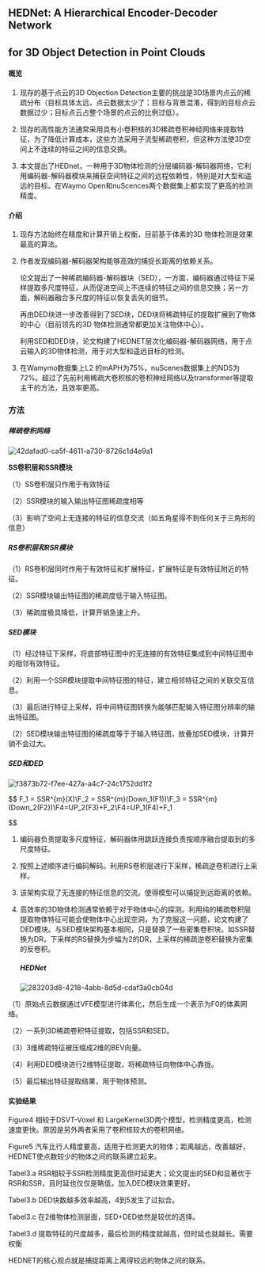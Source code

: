 ## HEDNet: A Hierarchical Encoder-Decoder Network

## for 3D Object Detection in Point Clouds

#### 概览

1. 现存的基于点云的3D Objection Detection主要的挑战是3D场景内点云的稀疏分布（目标具体太远，点云数据太少了；目标与背景混淆，得到的目标点云数据过少；目标点云占整个场景的点云的比例过低）。

2. 现存的高性能方法通常采用具有小卷积核的3D稀疏卷积神经网络来提取特征，为了降低计算成本，这些方法采用子流型稀疏卷积，但这种方法使3D空间上不连续的特征之间的信息交换。

3. 本文提出了HEDnet，一种用于3D物体检测的分层编码器-解码器网络，它利用编码器-解码器模块来捕获空间特征之间的远程依赖性，特别是对大型和遥远的目标。在Waymo Open和nuScences两个数据集上都实现了更高的检测精度。

#### 介绍

1. 现存方法始终在精度和计算开销上权衡，目前基于体素的3D 物体检测是效果最高的算法。

2. 作者发现编码器-解码器架构能够高效的捕捉长距离的依赖关系。
   
   论文提出了一种稀疏编码器-解码器块（SED），一方面，编码器通过特征下采样提取多尺度特征，从而促进空间上不连续的特征之间的信息交换；另一方面，解码器融合多尺度的特征以恢复丢失的细节。
   
   再由DED块进一步改善得到了SED块，DED块将稀疏特征的提取扩展到了物体的中心（目前领先的3D 物体检测通常都更加关注物体中心）。
   
   利用SED和DED块，论文构建了HEDNET层次化编码器-解码器网络，用于点云输入的3D物体检测，用于对大型和遥远目标的检测。

3. 在Wamymo数据集上L2 的mAPH为75%，nuScenes数据集上的NDS为72%。超过了先前利用稀疏大卷积核的卷积神经网络以及transformer等提取主干的方法，且效率更高。

### 方法

##### 稀疏卷积网络

<img title="" src="file:///D:/%E5%9B%BE%E7%89%87/Typedown/42dafad0-ca5f-4611-a730-8726c1d4e9a1.png" alt="42dafad0-ca5f-4611-a730-8726c1d4e9a1" style="zoom:100%;">

**SS卷积层和SSR模块**

（1）SS卷积层只作用于有效特征

（2）SSR模块的输入输出特征图稀疏度相等

（3）影响了空间上无连接的特征的信息交流（如五角星得不到任何关于三角形的信息）

##### RS卷积层和RSR模块

（1）RS卷积层同时作用于有效特征和扩展特征，扩展特征是有效特征附近的特征。

（2）SSR模块输出特征图的稀疏度低于输入特征图。

（3）稀疏度极具降低，计算开销急速上升。

##### SED模块

（1）经过特征下采样，将底部特征图中的无连接的有效特征集成到中间特征图中的相邻有效特征。

（2）利用一个SSR模块提取中间特征图的特征，建立相邻特征之间的关联交互信息。

（3）最后进行特征上采样，将中间特征图转换为能够匹配输入特征图分辨率的输出特征图。

（2）SED模块输出特征图的稀疏度等于于输入特征图，故叠加SED模块，计算开销不会过大。

##### SED和DED

![f3873b72-f7ee-427a-a4c7-24c1752dd1f2](file:///D:/%E5%9B%BE%E7%89%87/Typedown/f3873b72-f7ee-427a-a4c7-24c1752dd1f2.png)

$$
F_1 = SSR^{m}(X)\\F_2 = SSR^{m}(Down_1(F1))\\F_3 = SSR^{m}(Down_2(F2))\\F4=UP_2(F3)+F_2\\F4=UP_1(F4)+F_1


$$

1. 编码器负责提取多尺度特征，解码器体用跳跃连接负责按顺序融合提取到的多尺度特征。

2. 按照上述顺序进行编码解码。利用RS卷积层进行下采样，稀疏逆卷积进行上采样。

3. 该架构实现了无连接的特征信息的交流。使得模型可以捕捉到远距离的依赖。

4. 高效率的3D物体检测通常依赖于对于物体中心的探测。利用纯的稀疏卷积层提取物体特征可能会使物体中心出现空洞，为了克服这一问题，论文构建了DED模块。与SED模块架构基本相同，只是替换了一些密集卷积块。如SSR替换为DR，下采样的RS替换为步幅为2的DR，上采样的稀疏逆卷积替换为密集的反卷积。
   
   ##### HEDNet
   
   ![283203d8-4218-4abb-8d5d-cdaf3a0cb04d](file:///D:/%E5%9B%BE%E7%89%87/Typedown/283203d8-4218-4abb-8d5d-cdaf3a0cb04d.png)

（1）原始点云数据通过VFE模型进行体素化，然后生成一个表示为F0的体素网络。

（2）一系列3D稀疏卷积特征提取，包括SSR和SED。

（3）3维稀疏特征被压缩成2维的BEV向量。

（4）利用DED模块进行2维特征提取，将稀疏特征向物体中心靠拢。

（5）最后输出特征提取结果，用于物体预测。

#### 实验结果

Figure4 相较于DSVT-Voxel 和 LargeKernel3D两个模型，检测精度更高，检测速度更快。原因是另外两者采用了卷积核较大的卷积网络。

Figure5 汽车比行人精度要高，适用于检测更大的物体；距离越远，改善越好，HEDNET使点数较少的物体之间的联系建立起来。

Tabel3.a RSR相较于SSR检测精度更高但时延更大；论文提出的SED和显著优于RSR和SSR，且时延也仅仅是略低，加入DED模块效果更好。

Tabel3.b  DED块数越多效率越高，4到5发生了过拟合。

Tabel3.c 在2维物体检测层面，SED+DED依然是较优的选择。

Tabel3.d 提取特征的尺度越多，最后检测的精度就越高，但时延也就越长。需要权衡



HEDNET的核心观点就是捕捉距离上离得较远的物体之间的联系。

